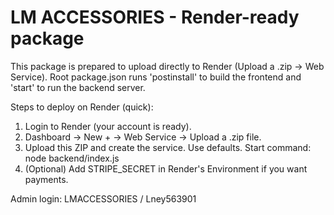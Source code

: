 LM ACCESSORIES - Render-ready package
====================================

This package is prepared to upload directly to Render (Upload a .zip -> Web Service).
Root package.json runs 'postinstall' to build the frontend and 'start' to run the backend server.

Steps to deploy on Render (quick):
1. Login to Render (your account is ready).
2. Dashboard -> New + -> Web Service -> Upload a .zip file.
3. Upload this ZIP and create the service. Use defaults. Start command: node backend/index.js
4. (Optional) Add STRIPE_SECRET in Render's Environment if you want payments.

Admin login: LMACCESSORIES / Lney563901